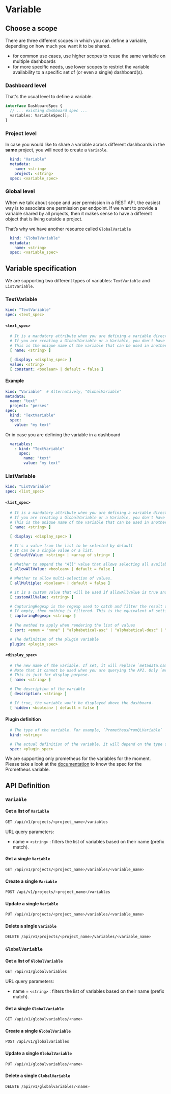 # Variable

## Choose a scope

There are three different scopes in which you can define a variable, depending on how much you want it to be shared.

- for common use cases, use higher scopes to reuse the same variable on multiple dashboards
- for more specific needs, use lower scopes to restrict the variable availability to a specific set of (or even a
  single) dashboard(s).

### Dashboard level

That's the usual level to define a variable.

```typescript
interface DashboardSpec {
  // ... existing dashboard spec ...
  variables: VariableSpec[];
}
```

### Project level

In case you would like to share a variable across different dashboards in the **same** project, you will need to
create a `Variable`.

```yaml
  kind: "Variable"
  metadata:
    name: <string>
    project: <string>
  spec: <variable_spec>
```

### Global level

When we talk about scope and user permission in a REST API, the easiest way is to associate one permission per endpoint.
If we want to provide a variable shared by all projects, then it makes sense to have a different object that is
living outside a project.

That’s why we have another resource called `GlobalVariable`

```yaml
  kind: "GlobalVariable"
  metadata:
    name: <string>
  spec: <variable_spec>
```

## Variable specification

We are supporting two different types of variables: `TextVariable` and `ListVariable`.

### TextVariable

```yaml
kind: "TextVariable"
spec: <text_spec>
```

#### `<text_spec>`

```yaml
  # It is a mandatory attribute when you are defining a variable directly in a dashboard.
  # If you are creating a GlobalVariable or a Variable, you don't have to use this attribute as it is replaced by metadata.name.
  # This is the unique name of the variable that can be used in another variable or in the different dashboard to use
  [ name: <string> ]

  [ display: <display_spec> ]
  value: <string>
  [ constant: <boolean> | default = false ]
```

#### Example

```yaml
kind: "Variable"  # Alternatively, "GlobalVariable"
metadata:
  name: "text"
  project: "perses"
spec:
  kind: "TextVariable"
  spec:
    value: "my text"
```

Or in case you are defining the variable in a dashboard

```yaml
  variables:
    - kind: "TextVariable"
      spec:
        name: "text"
        value: "my text"
```

### ListVariable

```yaml
kind: "ListVariable"
spec: <list_spec>
```

#### `<list_spec>`

```yaml
  # It is a mandatory attribute when you are defining a variable directly in a dashboard.
  # If you are creating a GlobalVariable or a Variable, you don't have to use this attribute as it is replaced by metadata.name.
  # This is the unique name of the variable that can be used in another variable or in the different dashboard to use
  [ name: <string> ]

  [ display: <display_spec> ]

  # It's a value from the list to be selected by default
  # It can be a single value or a list.
  [ defaultValue: <string> | <array of string> ]

  # Whether to append the "All" value that allows selecting all available values at once.
  [ allowAllValue: <boolean> | default = false ]

  # Whether to allow multi-selection of values.
  [ allMultiple: <boolean> | default = false ]

  # It is a custom value that will be used if allowAllValue is true and if then `all` is selected
  [ customAllValue: <string> ]

  # CapturingRegexp is the regexp used to catch and filter the result of the query.
  # If empty, then nothing is filtered. This is the equivalent of setting capturingRegexp with (.*)
  [ capturingRegexp: <string> ]
  
  # The method to apply when rendering the list of values
  [ sort: <enum = "none" | "alphabetical-asc" | "alphabetical-desc" | "numerical-asc" | "numerical-desc" | "alphabetical-ci-asc" | "alphabetical-ci-desc"> | default = "none" ]

  # The definition of the plugin variable
  plugin: <plugin_spec>
```

#### `<display_spec>`

```yaml
  # The new name of the variable. If set, it will replace `metadata.name` in the variable title in the UI.
  # Note that it cannot be used when you are querying the API. Only `metadata.name` can be used to reference the variable.
  # This is just for display purpose.
  [ name: <string> ]

  # The description of the variable
  [ description: <string> ]

  # If true, the variable won't be displayed above the dashboard.
  [ hidden: <boolean> | default = false ]
```

#### Plugin definition

```yaml
  # The type of the variable. For example, `PrometheusPromQLVariable`
  kind: <string>

  # The actual definition of the variable. It will depend on the type defined in the previous field `kind`
  spec: <plugin_spec>
```

We are supporting only prometheus for the variables for the moment.
Please take a look at the [documentation](./plugin/prometheus.md#variable) to know the spec for the Prometheus variable.

## API Definition

### `Variable`

#### Get a list of `Variable`

```bash
GET /api/v1/projects/<project_name>/variables
```

URL query parameters:

- name = `<string>` : filters the list of variables based on their name (prefix match).

#### Get a single `Variable`

```bash
GET /api/v1/projects/<project_name>/variables/<variable_name>
```

#### Create a single `Variable`

```bash
POST /api/v1/projects/<project_name>/variables
```

#### Update a single `Variable`

```bash
PUT /api/v1/projects/<project_name>/variables/<variable_name>
```

#### Delete a single `Variable`

```bash
DELETE /api/v1/projects/<project_name>/variables/<variable_name>
```

### `GlobalVariable`

#### Get a list of `GlobalVariable`

```bash
GET /api/v1/globalvariables
```

URL query parameters:

- name = `<string>` : filters the list of variables based on their name (prefix match).

#### Get a single `GlobalVariable`

```bash
GET /api/v1/globalvariables/<name>
```

#### Create a single `GlobalVariable`

```bash
POST /api/v1/globalvariables
```

#### Update a single `GlobalVariable`

```bash
PUT /api/v1/globalvariables/<name>
```

#### Delete a single `GlobalVariable`

```bash
DELETE /api/v1/globalvariables/<name>
```
